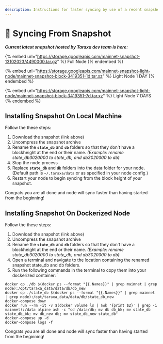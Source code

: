 ```yaml
---
description: Instructions for faster syncing by use of a recent snapshot
---
```


# 🔀 Syncing From Snapshot

_**Current latest snapshot hosted by Taraxa dev team is here:**_

{% embed url="https://storage.googleapis.com/mainnet-snapshot-13102023/4490000.tar.gz" %}
Full Node
{% endembed %}

{% embed url="https://storage.googleapis.com/mainnet-snapshot-light-node/mainnet-snapshot-block-3419351-1d.tar.xz" %}
Light Node 1 DAY
{% endembed %}

{% embed url="https://storage.googleapis.com/mainnet-snapshot-light-node/mainnet-snapshot-block-3419351-7d.tar.xz" %}
Light Node 7 DAYS
{% endembed %}

## Installing Snapshot On Local Machine

Follow the these steps:

1. Download the snapshot (link above)
2. Uncompress the snapshot archive
3. Rename the **`state_db`** and **`db`** folders so that they don't have a blockheight at the end or their name.  _(Example: rename state\_db3020000 to state\_db, and db3020000 to db)_
4. Stop the node process
5. Replace **`state_db`** and **`db`** folders into the data folder for your node. (Default path is `~/.taraxa/data` or as specified in your node config.)
6. Restart your node to begin syncing from the block height of your snapshot.

Congrats you are all done and node will sync faster than having started from the beginning!

## Installing Snapshot On Dockerized Node

Follow the these steps:

1. Download the snapshot (link above)
2. Uncompress the snapshot archive
3. Rename the **`state_db`** and **`db`** folders so that they don't have a blockheight at the end or their name.  _(Example: rename state\_db3020000 to state\_db, and db3020000 to db)_
4. Open a terminal and navigate to the location containing the renamed snapshot state\_db and db folders.
5. Run the following commands in the terminal to copy them into your dockerized container: \`

```
docker cp ./db $(docker ps --format "{{.Names}}" | grep mainnet | grep node):/opt/taraxa_data/data/db/db_new
docker cp ./state_db $(docker ps --format "{{.Names}}" | grep mainnet | grep node):/opt/taraxa_data/data/db/state_db_new
docker-compose down
docker run --rm -it -v $(docker volume ls | awk '{print $2}' | grep -i mainnet):/data alpine ash -c "cd /data/db; mv db db_bk; mv state_db state_db_bk; mv db_new db; mv state_db_new state_db"
docker-compose up -d
docker-compose logs -f
```

Congrats you are all done and node will sync faster than having started from the beginning!

